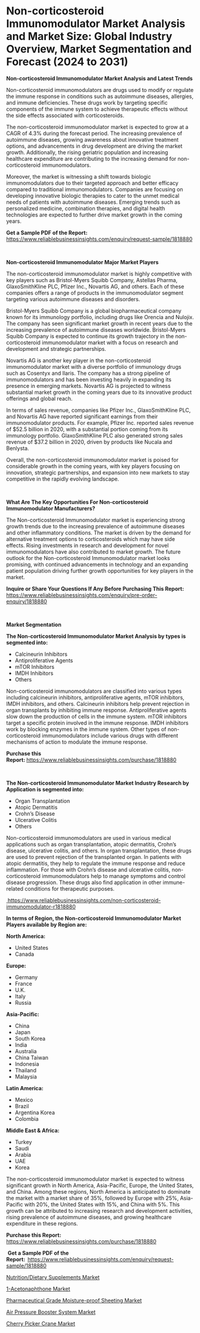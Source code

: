 <p><h1>Non-corticosteroid Immunomodulator Market Analysis and Market Size: Global Industry Overview, Market Segmentation and Forecast (2024 to 2031)</h1></p><p><strong>Non-corticosteroid Immunomodulator Market Analysis and Latest Trends</strong></p>
<p><p>Non-corticosteroid immunomodulators are drugs used to modify or regulate the immune response in conditions such as autoimmune diseases, allergies, and immune deficiencies. These drugs work by targeting specific components of the immune system to achieve therapeutic effects without the side effects associated with corticosteroids.</p><p>The non-corticosteroid immunomodulator market is expected to grow at a CAGR of 4.3% during the forecast period. The increasing prevalence of autoimmune diseases, growing awareness about innovative treatment options, and advancements in drug development are driving the market growth. Additionally, the rising geriatric population and increasing healthcare expenditure are contributing to the increasing demand for non-corticosteroid immunomodulators.</p><p>Moreover, the market is witnessing a shift towards biologic immunomodulators due to their targeted approach and better efficacy compared to traditional immunomodulators. Companies are focusing on developing innovative biologic therapies to cater to the unmet medical needs of patients with autoimmune diseases. Emerging trends such as personalized medicine, combination therapies, and digital health technologies are expected to further drive market growth in the coming years.</p></p>
<p><strong>Get a Sample PDF of the Report:&nbsp;</strong> <a href="https://www.reliablebusinessinsights.com/enquiry/request-sample/1818880">https://www.reliablebusinessinsights.com/enquiry/request-sample/1818880</a></p>
<p>&nbsp;</p>
<p><strong>Non-corticosteroid Immunomodulator Major Market Players</strong></p>
<p><p>The non-corticosteroid immunomodulator market is highly competitive with key players such as Bristol-Myers Squibb Company, Astellas Pharma, GlaxoSmithKline PLC, Pfizer Inc., Novartis AG, and others. Each of these companies offers a range of products in the immunomodulator segment targeting various autoimmune diseases and disorders.</p><p>Bristol-Myers Squibb Company is a global biopharmaceutical company known for its immunology portfolio, including drugs like Orencia and Nulojix. The company has seen significant market growth in recent years due to the increasing prevalence of autoimmune diseases worldwide. Bristol-Myers Squibb Company is expected to continue its growth trajectory in the non-corticosteroid immunomodulator market with a focus on research and development and strategic partnerships.</p><p>Novartis AG is another key player in the non-corticosteroid immunomodulator market with a diverse portfolio of immunology drugs such as Cosentyx and Ilaris. The company has a strong pipeline of immunomodulators and has been investing heavily in expanding its presence in emerging markets. Novartis AG is projected to witness substantial market growth in the coming years due to its innovative product offerings and global reach.</p><p>In terms of sales revenue, companies like Pfizer Inc., GlaxoSmithKline PLC, and Novartis AG have reported significant earnings from their immunomodulator products. For example, Pfizer Inc. reported sales revenue of $52.5 billion in 2020, with a substantial portion coming from its immunology portfolio. GlaxoSmithKline PLC also generated strong sales revenue of $37.2 billion in 2020, driven by products like Nucala and Benlysta.</p><p>Overall, the non-corticosteroid immunomodulator market is poised for considerable growth in the coming years, with key players focusing on innovation, strategic partnerships, and expansion into new markets to stay competitive in the rapidly evolving landscape.</p></p>
<p>&nbsp;</p>
<p><strong>What Are The Key Opportunities For Non-corticosteroid Immunomodulator Manufacturers?</strong></p>
<p><p>The Non-corticosteroid Immunomodulator market is experiencing strong growth trends due to the increasing prevalence of autoimmune diseases and other inflammatory conditions. The market is driven by the demand for alternative treatment options to corticosteroids which may have side effects. Rising investments in research and development for novel immunomodulators have also contributed to market growth. The future outlook for the Non-corticosteroid Immunomodulator market looks promising, with continued advancements in technology and an expanding patient population driving further growth opportunities for key players in the market.</p></p>
<p><strong>Inquire or Share Your Questions If Any Before Purchasing This Report:</strong> <a href="https://www.reliablebusinessinsights.com/enquiry/pre-order-enquiry/1818880">https://www.reliablebusinessinsights.com/enquiry/pre-order-enquiry/1818880</a></p>
<p>&nbsp;</p>
<p><strong>Market Segmentation</strong></p>
<p><strong>The Non-corticosteroid Immunomodulator Market Analysis by types is segmented into:</strong></p>
<p><ul><li>Calcineurin Inhibitors</li><li>Antiproliferative Agents</li><li>mTOR Inhibitors</li><li>IMDH Inhibitors</li><li>Others</li></ul></p>
<p><p>Non-corticosteroid immunomodulators are classified into various types including calcineurin inhibitors, antiproliferative agents, mTOR inhibitors, IMDH inhibitors, and others. Calcineurin inhibitors help prevent rejection in organ transplants by inhibiting immune response. Antiproliferative agents slow down the production of cells in the immune system. mTOR inhibitors target a specific protein involved in the immune response. IMDH inhibitors work by blocking enzymes in the immune system. Other types of non-corticosteroid immunomodulators include various drugs with different mechanisms of action to modulate the immune response.</p></p>
<p><strong>Purchase this Report:&nbsp;</strong><a href="https://www.reliablebusinessinsights.com/purchase/1818880">https://www.reliablebusinessinsights.com/purchase/1818880</a></p>
<p>&nbsp;</p>
<p><strong>The Non-corticosteroid Immunomodulator Market Industry Research by Application is segmented into:</strong></p>
<p><ul><li>Organ Transplantation</li><li>Atopic Dermatitis</li><li>Crohn’s Disease</li><li>Ulcerative Colitis</li><li>Others</li></ul></p>
<p><p>Non-corticosteroid immunomodulators are used in various medical applications such as organ transplantation, atopic dermatitis, Crohn’s disease, ulcerative colitis, and others. In organ transplantation, these drugs are used to prevent rejection of the transplanted organ. In patients with atopic dermatitis, they help to regulate the immune response and reduce inflammation. For those with Crohn’s disease and ulcerative colitis, non-corticosteroid immunomodulators help to manage symptoms and control disease progression. These drugs also find application in other immune-related conditions for therapeutic purposes.</p></p>
<p><a href="https://www.reliablebusinessinsights.com/non-corticosteroid-immunomodulator-r1818880">&nbsp;https://www.reliablebusinessinsights.com/non-corticosteroid-immunomodulator-r1818880</a></p>
<p><strong>In terms of Region, the Non-corticosteroid Immunomodulator Market Players available by Region are:</strong></p>
<p>
    <p> <strong> North America: </strong>
        <ul>
            <li>United States</li>
            <li>Canada</li>
        </ul>
        </p> 
    <p> <strong> Europe: </strong>
        <ul>
            <li>Germany</li>
            <li>France</li>
            <li>U.K.</li>
            <li>Italy</li>
            <li>Russia</li>
        </ul>
        </p> 
    <p> <strong> Asia-Pacific: </strong>
        <ul>
            <li>China</li>
            <li>Japan</li>
            <li>South Korea</li>
            <li>India</li>
            <li>Australia</li>
            <li>China Taiwan</li>
            <li>Indonesia</li>
            <li>Thailand</li>
            <li>Malaysia</li>
        </ul>
        </p> 
    <p> <strong> Latin America: </strong>
        <ul>
            <li>Mexico</li>
            <li>Brazil</li>
            <li>Argentina Korea</li>
            <li>Colombia</li>
        </ul>
        </p> 
    <p> <strong> Middle East & Africa: </strong>
        <ul>
            <li>Turkey</li>
            <li>Saudi</li>
            <li>Arabia</li>
            <li>UAE</li>
            <li>Korea</li>
        </ul>
    </p>
    </p>
<p><p>The non-corticosteroid immunomodulator market is expected to witness significant growth in North America, Asia-Pacific, Europe, the United States, and China. Among these regions, North America is anticipated to dominate the market with a market share of 35%, followed by Europe with 25%, Asia-Pacific with 20%, the United States with 15%, and China with 5%. This growth can be attributed to increasing research and development activities, rising prevalence of autoimmune diseases, and growing healthcare expenditure in these regions.</p></p>
<p><strong>Purchase this Report: </strong><a href="https://www.reliablebusinessinsights.com/purchase/1818880">https://www.reliablebusinessinsights.com/purchase/1818880</a></p>
<p>&nbsp;<strong>Get a Sample PDF of the Report:&nbsp;&nbsp;</strong><a href="https://www.reliablebusinessinsights.com/enquiry/request-sample/1818880">https://www.reliablebusinessinsights.com/enquiry/request-sample/1818880</a></p>
<p><strong></strong></p>
<p><p><a href="https://github.com/seamusocallaghan/Market-Research-Report-List-1/blob/main/nutritiondietary-supplements-market.md">Nutrition/Dietary Supplements Market</a></p><p><a href="https://www.linkedin.com/pulse/1-acetonaphthone-market-forecast-global-trends-analysis-from-xhmge?trackingId=SjTjD03nSGuVqUX5oDnELQ%3D%3D">1-Acetonaphthone Market</a></p><p><a href="https://www.linkedin.com/pulse/pharmaceutical-grade-moisture-proof-sheeting-market-size-share-2lsde?trackingId=yK%2BB0EAhR5aFl0wmYD%2Faeg%3D%3D">Pharmaceutical Grade Moisture-proof Sheeting Market</a></p><p><a href="https://medium.com/@aprilhirthe/air-pressure-booster-system-market-size-is-growing-at-cagr-of-13-6-e6740945d234">Air Pressure Booster System Market</a></p><p><a href="https://medium.com/@aprilhirthe/cherry-picker-crane-market-a-global-and-regional-analysis-focus-on-region-country-level-5da9effa37f4">Cherry Picker Crane Market</a></p></p>
